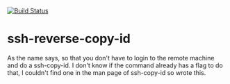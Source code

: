 [![Build Status](https://travis-ci.org/Optimaton/ssh-reverse-copy-id.svg?branch=master)](https://travis-ci.org/Optimaton/ssh-reverse-copy-id)
# ssh-reverse-copy-id
As the name says, so that you don't have to login to the remote machine and do a ssh-copy-id. I don't know if the command already has a flag to do that, I couldn't find one in the man page of ssh-copy-id so wrote this.
